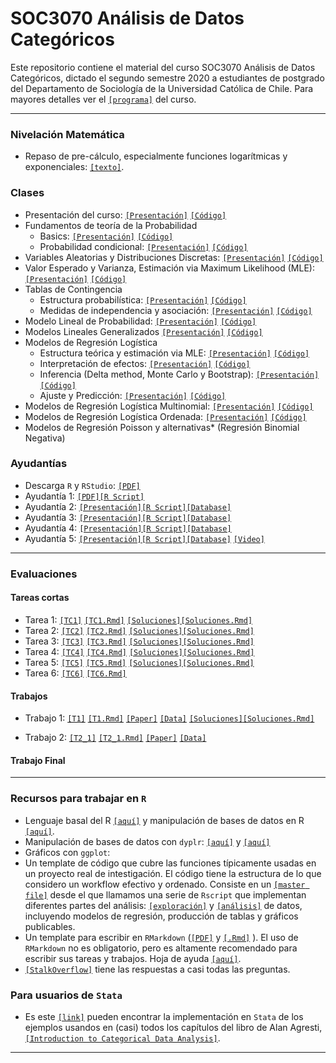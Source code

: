 # SOC3070 Análisis de Datos Categóricos 

Este repositorio contiene el material del curso SOC3070 Análisis de Datos Categóricos, dictado el segundo semestre 2020 a estudiantes de postgrado del Departamento de Sociología de la Universidad Católica de Chile. Para mayores detalles ver el [`[programa]`](files/syllabus_soc3070.pdf) del curso.

---

### Nivelación Matemática

- Repaso de pre-cálculo, especialmente funciones logarítmicas y exponenciales: [`[texto]`](https://www.amazon.com/Thomas-Calculus-Transcendentals-Single-Variable/dp/0321628837/ref=sr_1_3?dchild=1&keywords=thomas+calculus+early+transcendentals&qid=1597175072&s=books&sr=1-3).

### Clases

- Presentación del curso: [`[Presentación]`](https://mebucca.github.io/cda_soc3070/slides/class_0/class_0#1) [`[Código]`](slides/class_0/class_0.Rmd) 
- Fundamentos de teoría de la Probabilidad
  - Basics: [`[Presentación]`](https://mebucca.github.io/cda_soc3070/slides/class_1/class_1#1) [`[Código]`](slides/class_1/class_1.Rmd) 
  - Probabilidad condicional: [`[Presentación]`](https://mebucca.github.io/cda_soc3070/slides/class_2/class_2#1) [`[Código]`](slides/class_2/class_2.Rmd) 
- Variables Aleatorias y Distribuciones Discretas: [`[Presentación]`](https://mebucca.github.io/cda_soc3070/slides/class_3/class_3#1) [`[Código]`](slides/class_3/class_3.Rmd) 
- Valor Esperado y Varianza, Estimación via Maximum Likelihood (MLE): [`[Presentación]`](https://mebucca.github.io/cda_soc3070/slides/class_4/class_4#1) [`[Código]`](slides/class_4/class_4.Rmd) 
- Tablas de Contingencia 
  - Estructura probabilística: [`[Presentación]`](https://mebucca.github.io/cda_soc3070/slides/class_5/class_5#1) [`[Código]`](slides/class_5/class_5.Rmd) 
  - Medidas de independencia y asociación: [`[Presentación]`](https://mebucca.github.io/cda_soc3070/slides/class_6/class_6#1) [`[Código]`](slides/class_6/class_6.Rmd) 
- Modelo Lineal de Probabilidad: [`[Presentación]`](https://mebucca.github.io/cda_soc3070/slides/class_7/class_7#1) [`[Código]`](slides/class_7/class_7.Rmd)  
- Modelos Lineales Generalizados [`[Presentación]`](https://mebucca.github.io/cda_soc3070/slides/class_8/class_8#1) [`[Código]`](slides/class_8/class_8.Rmd)  
- Modelos de Regresión Logística
  - Estructura teórica y estimación via MLE: [`[Presentación]`](https://mebucca.github.io/cda_soc3070/slides/class_9/class_9#1) [`[Código]`](slides/class_9/class_9.Rmd)
  - Interpretación de efectos: [`[Presentación]`](https://mebucca.github.io/cda_soc3070/slides/class_10/class_10#1) [`[Código]`](slides/class_10/class_10.Rmd)
  - Inferencia (Delta method, Monte Carlo y Bootstrap): [`[Presentación]`](https://mebucca.github.io/cda_soc3070/slides/class_11/class_11#1) [`[Código]`](slides/class_11/class_11.Rmd)
  - Ajuste y Predicción: [`[Presentación]`](https://mebucca.github.io/cda_soc3070/slides/class_12/class_12#1) [`[Código]`](slides/class_12/class_12.Rmd)
- Modelos de Regresión Logística Multinomial: [`[Presentación]`](https://mebucca.github.io/cda_soc3070/slides/class_13/class_13#1) [`[Código]`](slides/class_13/class_13.Rmd) 
- Modelos de Regresión Logística Ordenada: [`[Presentación]`](https://mebucca.github.io/cda_soc3070/slides/class_14/class_14#1) [`[Código]`](slides/class_14/class_14.Rmd) 
- Modelos de Regresión Poisson y alternativas* (Regresión Binomial Negativa)

### Ayudantías

- Descarga `R` y `RStudio`: [`[PDF]`](ta/Ayudantia_TDR.pdf) 
- Ayudantía 1: [`[PDF]`](ta/Ayudantia_1.pdf)[`[R Script]`](ta/Ayudantia_1.R) 
- Ayudantía 2: [`[Presentación]`](https://mebucca.github.io/cda_soc3070/ta/Ayudantía_2#1)[`[R Script]`](ta/Ayudantía_2.Rmd)[`[Database]`](ta/nsca2018.Rda) 
- Ayudantía 3: [`[Presentación]`](https://mebucca.github.io/cda_soc3070/ta/Ayudantía_3#1)[`[R Script]`](ta/Ayudantía_3.Rmd)[`[Database]`](ta/nsca2018.Rda) 
- Ayudantía 4: [`[Presentación]`](https://mebucca.github.io/cda_soc3070/ta/Ayudantía_4#1)[`[R Script]`](ta/Ayudantía_4.Rmd)[`[Database]`](ta/nsca2018.Rda) 
- Ayudantía 5: [`[Presentación]`](https://mebucca.github.io/cda_soc3070/ta/Ayudantía_5#1)[`[R Script]`](ta/Ayudantía_5.Rmd)[`[Database]`](ta/nsca2018.Rda) [`[Video]`](ta/Ayudantía_5.mp4) 

---

### Evaluaciones 

#### Tareas cortas

- Tarea 1: [`[TC1]`](homework/tc_1.pdf) [`[TC1.Rmd]`](homework/tc_1.Rmd) [`[Soluciones]`](homework/tc_1_answers.pdf)[`[Soluciones.Rmd]`](homework/tc_1_answers.Rmd)
- Tarea 2: [`[TC2]`](homework/tc_2.pdf) [`[TC2.Rmd]`](homework/tc_2.Rmd) [`[Soluciones]`](homework/tc_2_answers.pdf)[`[Soluciones.Rmd]`](homework/tc_2_answers.Rmd)
- Tarea 3: [`[TC3]`](homework/tc_3.pdf) [`[TC3.Rmd]`](homework/tc_3.Rmd) [`[Soluciones]`](homework/tc_3_answers.pdf)[`[Soluciones.Rmd]`](homework/tc_3_answers.Rmd)
- Tarea 4: [`[TC4]`](homework/tc_4.pdf) [`[TC4.Rmd]`](homework/tc_4.Rmd) [`[Soluciones]`](homework/tc_4_answers.pdf)[`[Soluciones.Rmd]`](homework/tc_4_answers.Rmd)
- Tarea 5: [`[TC5]`](homework/tc_5.pdf) [`[TC5.Rmd]`](homework/tc_5.Rmd) [`[Soluciones]`](homework/tc_5_answers.pdf)[`[Soluciones.Rmd]`](homework/tc_5_answers.Rmd)
- Tarea 6: [`[TC6]`](homework/tc_6.pdf) [`[TC6.Rmd]`](homework/tc_6.Rmd) 


#### Trabajos

- Trabajo 1: [`[T1]`](homework/t_1/t_1.pdf) [`[T1.Rmd]`](homework/t_1/t_1.Rmd) [`[Paper]`](https://advances.sciencemag.org/content/advances/5/7/eaau1156.full.pdf) [`[Data]`](homework/t_1/data_t_1.csv) [`[Soluciones]`](homework/t_1_answers/t_1_answers.pdf)[`[Soluciones.Rmd]`](homework/t_1_answers/t_1_answers.Rmd)

- Trabajo 2: [`[T2_1]`](homework/t_2/t_2_part1.pdf) [`[T2_1.Rmd]`](homework/t_2/t_2_part1.Rmd) [`[Paper]`](https://advances.sciencemag.org/content/advances/5/7/eaau1156.full.pdf) [`[Data]`](homework/t_2/data_t_2.csv) 

#### Trabajo Final

---

### Recursos para trabajar en `R`

  - Lenguaje basal del R [`[aquí]`](https://mebucca.github.io/dar_soc4001/slides/class_1/#1) y manipulación de bases de datos en R [`[aquí]`](https://mebucca.github.io/dar_soc4001/slides/class_2/#1).
  - Manipulación de bases de datos con `dyplr`: [`[aquí]`](https://mebucca.github.io/dar_soc4001/slides/class_5/#1) y [`[aquí]`](https://mebucca.github.io/dar_soc4001/slides/class_6/#1)
  - Gráficos con `ggplot`: 
  - Un template de código que cubre las funciones típicamente usadas en un proyecto real de intestigación. El código tiene la estructura de lo que considero un workflow efectivo y ordenado. Consiste en un [`[master file]`](https://github.com/mebucca/Introduction-to-R/blob/master/code/1_masterfile.R) desde el que llamamos una serie de `Rscript` que implementan diferentes partes del análisis: [`[exploración]`](https://github.com/mebucca/Introduction-to-R/blob/master/code/2_exploration.R) y [`[análisis]`](https://github.com/mebucca/Introduction-to-R/blob/master/code/3_analyses.R) de datos, incluyendo modelos de regresión, producción de tablas y gráficos publicables.
  - Un template para escribir en `RMarkdown` ([`[PDF]`](files/template_rmarkdown.pdf) y [`[.Rmd]`](files/template_rmarkdown.Rmd) ). El uso de `RMarkdown` no es obligatorio, pero es altamente recomendado para escribir sus tareas y trabajos. Hoja de ayuda [`[aquí]`](https://rstudio.com/wp-content/uploads/2015/03/rmarkdown-spanish.pdf).
  - [`[StalkOverflow]`](https://stackoverflow.com/) tiene las respuestas a casi todas las preguntas.
 
 
 ### Para usuarios de `Stata`

 - Es este [`[link]`](https://stats.idre.ucla.edu/other/examples/icda/) pueden encontrar la implementación en `Stata` de los ejemplos usandos en (casi) todos los capítulos del libro de Alan Agresti, [`[Introduction to Categorical Data Analysis]`](https://www.amazon.com/Introduction-Categorical-Data-Analysis/dp/0471226181). 

---

